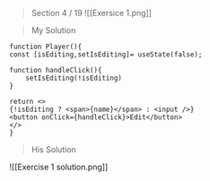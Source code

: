 > Section 4 / 19 
![[Exersice 1.png]]

> My Solution

```JSX
function Player(){
const [isEditing,setIsEditing]= useState(false);

function handleClick(){
	setIsEditing(!isEditing)
}

return <>
{!isEditing ? <span>{name}</span> : <input />}
<button onClick={handleClick}>Edit</button>
</>
}

```

> His Solution

![[Exercise 1 solution.png]]